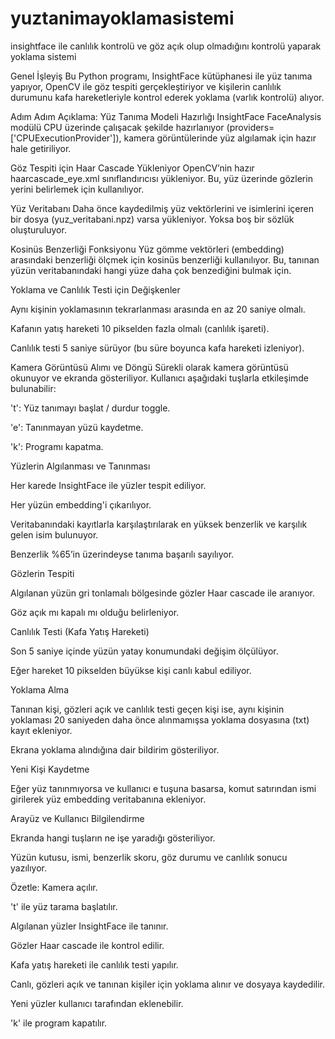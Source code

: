 # yuztanimayoklamasistemi
insightface ile canlılık kontrolü ve göz açık olup olmadığını kontrolü yaparak yoklama sistemi

Genel İşleyiş
Bu Python programı, InsightFace kütüphanesi ile yüz tanıma yapıyor, OpenCV ile göz tespiti gerçekleştiriyor ve kişilerin canlılık durumunu kafa hareketleriyle kontrol ederek yoklama (varlık kontrolü) alıyor.

Adım Adım Açıklama:
Yüz Tanıma Modeli Hazırlığı
InsightFace FaceAnalysis modülü CPU üzerinde çalışacak şekilde hazırlanıyor (providers=['CPUExecutionProvider']), kamera görüntülerinde yüz algılamak için hazır hale getiriliyor.

Göz Tespiti için Haar Cascade Yükleniyor
OpenCV’nin hazır haarcascade_eye.xml sınıflandırıcısı yükleniyor. Bu, yüz üzerinde gözlerin yerini belirlemek için kullanılıyor.

Yüz Veritabanı
Daha önce kaydedilmiş yüz vektörlerini ve isimlerini içeren bir dosya (yuz_veritabani.npz) varsa yükleniyor. Yoksa boş bir sözlük oluşturuluyor.

Kosinüs Benzerliği Fonksiyonu
Yüz gömme vektörleri (embedding) arasındaki benzerliği ölçmek için kosinüs benzerliği kullanılıyor. Bu, tanınan yüzün veritabanındaki hangi yüze daha çok benzediğini bulmak için.

Yoklama ve Canlılık Testi için Değişkenler

Aynı kişinin yoklamasının tekrarlanması arasında en az 20 saniye olmalı.

Kafanın yatış hareketi 10 pikselden fazla olmalı (canlılık işareti).

Canlılık testi 5 saniye sürüyor (bu süre boyunca kafa hareketi izleniyor).

Kamera Görüntüsü Alımı ve Döngü
Sürekli olarak kamera görüntüsü okunuyor ve ekranda gösteriliyor. Kullanıcı aşağıdaki tuşlarla etkileşimde bulunabilir:

't': Yüz tanımayı başlat / durdur toggle.

'e': Tanınmayan yüzü kaydetme.

'k': Programı kapatma.

Yüzlerin Algılanması ve Tanınması

Her karede InsightFace ile yüzler tespit ediliyor.

Her yüzün embedding'i çıkarılıyor.

Veritabanındaki kayıtlarla karşılaştırılarak en yüksek benzerlik ve karşılık gelen isim bulunuyor.

Benzerlik %65’in üzerindeyse tanıma başarılı sayılıyor.

Gözlerin Tespiti

Algılanan yüzün gri tonlamalı bölgesinde gözler Haar cascade ile aranıyor.

Göz açık mı kapalı mı olduğu belirleniyor.

Canlılık Testi (Kafa Yatış Hareketi)

Son 5 saniye içinde yüzün yatay konumundaki değişim ölçülüyor.

Eğer hareket 10 pikselden büyükse kişi canlı kabul ediliyor.

Yoklama Alma

Tanınan kişi, gözleri açık ve canlılık testi geçen kişi ise, aynı kişinin yoklaması 20 saniyeden daha önce alınmamışsa yoklama dosyasına (txt) kayıt ekleniyor.

Ekrana yoklama alındığına dair bildirim gösteriliyor.

Yeni Kişi Kaydetme

Eğer yüz tanınmıyorsa ve kullanıcı e tuşuna basarsa, komut satırından ismi girilerek yüz embedding veritabanına ekleniyor.

Arayüz ve Kullanıcı Bilgilendirme

Ekranda hangi tuşların ne işe yaradığı gösteriliyor.

Yüzün kutusu, ismi, benzerlik skoru, göz durumu ve canlılık sonucu yazılıyor.

Özetle:
Kamera açılır.

't' ile yüz tarama başlatılır.

Algılanan yüzler InsightFace ile tanınır.

Gözler Haar cascade ile kontrol edilir.

Kafa yatış hareketi ile canlılık testi yapılır.

Canlı, gözleri açık ve tanınan kişiler için yoklama alınır ve dosyaya kaydedilir.

Yeni yüzler kullanıcı tarafından eklenebilir.

'k' ile program kapatılır.
